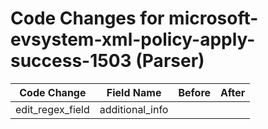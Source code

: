 # Code Changes for microsoft-evsystem-xml-policy-apply-success-1503 (Parser)

| Code Change | Field Name | Before | After |
|-------------|------------|--------|-------|
| edit_regex_field | additional_info |  |  |